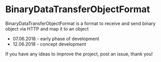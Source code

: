 # BinaryDataTransferObjectFormat
BinaryDataTransferObjectFormat is a format to receive and send binary object via HTTP and map it to an object

- 07.06.2018 - early phase of development
- 12.06.2018 - concept development

If you have any ideas to improve the project, post an issue, thank you!
